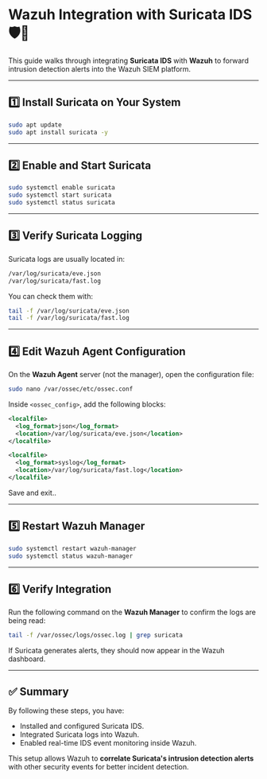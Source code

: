 # Wazuh Integration with Suricata IDS 🛡️🐍

This guide walks through integrating **Suricata IDS** with **Wazuh** to forward intrusion detection alerts into the Wazuh SIEM platform.

---

## 1️⃣ Install Suricata on Your System
```bash
sudo apt update
sudo apt install suricata -y
```

---

## 2️⃣ Enable and Start Suricata
```bash
sudo systemctl enable suricata
sudo systemctl start suricata
sudo systemctl status suricata
```

---

## 3️⃣ Verify Suricata Logging
Suricata logs are usually located in:
```bash
/var/log/suricata/eve.json
/var/log/suricata/fast.log
```
You can check them with:
```bash
tail -f /var/log/suricata/eve.json
tail -f /var/log/suricata/fast.log
```

---

## 4️⃣ Edit Wazuh Agent Configuration
On the **Wazuh Agent** server (not the manager), open the configuration file:
```bash
sudo nano /var/ossec/etc/ossec.conf
```

Inside `<ossec_config>`, add the following blocks:

```xml
<localfile>
  <log_format>json</log_format>
  <location>/var/log/suricata/eve.json</location>
</localfile>

<localfile>
  <log_format>syslog</log_format>
  <location>/var/log/suricata/fast.log</location>
</localfile>
```

Save and exit..

---

## 5️⃣ Restart Wazuh Manager
```bash
sudo systemctl restart wazuh-manager
sudo systemctl status wazuh-manager
```

---

## 6️⃣ Verify Integration
Run the following command on the **Wazuh Manager** to confirm the logs are being read:
```bash
tail -f /var/ossec/logs/ossec.log | grep suricata
```

If Suricata generates alerts, they should now appear in the Wazuh dashboard.

---

## ✅ Summary
By following these steps, you have:
- Installed and configured Suricata IDS.
- Integrated Suricata logs into Wazuh.
- Enabled real-time IDS event monitoring inside Wazuh.

This setup allows Wazuh to **correlate Suricata's intrusion detection alerts** with other security events for better incident detection.

